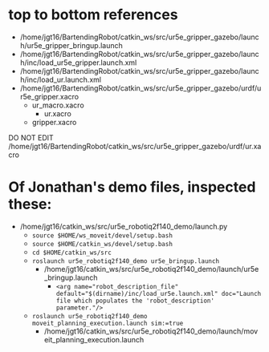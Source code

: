 # top to bottom references

- /home/jgt16/BartendingRobot/catkin_ws/src/ur5e_gripper_gazebo/launch/ur5e_gripper_bringup.launch
- /home/jgt16/BartendingRobot/catkin_ws/src/ur5e_gripper_gazebo/launch/inc/load_ur5e_gripper.launch.xml
- /home/jgt16/BartendingRobot/catkin_ws/src/ur5e_gripper_gazebo/launch/inc/load_ur.launch.xml
- /home/jgt16/BartendingRobot/catkin_ws/src/ur5e_gripper_gazebo/urdf/ur5e_gripper.xacro
    - ur_macro.xacro
        - ur.xacro
    - gripper.xacro

DO NOT EDIT /home/jgt16/BartendingRobot/catkin_ws/src/ur5e_gripper_gazebo/urdf/ur.xacro

# Of Jonathan's demo files, inspected these:
- /home/jgt16/catkin_ws/src/ur5e_robotiq2f140_demo/launch.py
    - `source $HOME/ws_moveit/devel/setup.bash`
    - `source $HOME/catkin_ws/devel/setup.bash`
    - `cd $HOME/catkin_ws/src`
    - `roslaunch ur5e_robotiq2f140_demo ur5e_bringup.launch`
        - /home/jgt16/catkin_ws/src/ur5e_robotiq2f140_demo/launch/ur5e_bringup.launch
            - `<arg name="robot_description_file" default="$(dirname)/inc/load_ur5e.launch.xml" doc="Launch file which populates the 'robot_description' parameter."/>`
    - `roslaunch ur5e_robotiq2f140_demo moveit_planning_execution.launch sim:=true`
        - /home/jgt16/catkin_ws/src/ur5e_robotiq2f140_demo/launch/moveit_planning_execution.launch